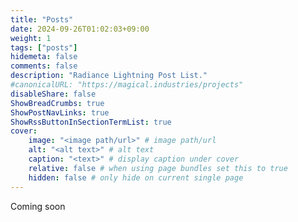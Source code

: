 ```yaml
---
title: "Posts"
date: 2024-09-26T01:02:03+09:00
weight: 1
tags: ["posts"]
hidemeta: false
comments: false
description: "Radiance Lightning Post List."
#canonicalURL: "https://magical.industries/projects"
disableShare: false
ShowBreadCrumbs: true
ShowPostNavLinks: true
ShowRssButtonInSectionTermList: true
cover:
    image: "<image path/url>" # image path/url
    alt: "<alt text>" # alt text
    caption: "<text>" # display caption under cover
    relative: false # when using page bundles set this to true
    hidden: false # only hide on current single page
---
```


Coming soon
